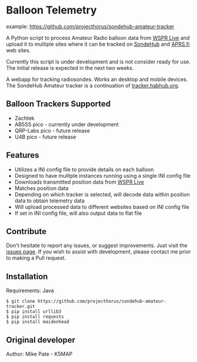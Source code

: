 
# Balloon Telemetry
example:  https://github.com/projecthorus/sondehub-amateur-tracker

A Python script to process Amateur Radio balloon data from [WSPR Live](https://wspr.live/)  and upload it to multiple sites where it can be tracked on [SondeHub](https://amateur.sondehub.org/) and [APRS.fi](https://aprs.fi/) web sites.

Currently this script is under development and is not consider ready for use.  The initial release is expected in the next two weeks.

A webapp for tracking radiosondes. Works an desktop and mobile devices.
The SondeHub Amateur tracker is a continuation of [tracker.habhub.org](https://tracker.habhub.org/).

## Balloon Trackers Supported

* Zachtek
* AB5SS pico - currently under development
* QRP-Labs pico - future release
* U4B pico - future release

## Features

* Utilizes a INI config file to provide details on each balloon
* Designed to have mulitple instances running using a single INI config file
* Downloads transmitted position data from [WSPR Live](https://wspr.live/) 
* Matches position data
* Depending on which tracker is selected, will decode data within position data to obtain telemetry data
* Will upload processed data to different websites based on INI config file
* If set in INI config file, will also output data to flat file

## Contribute

Don't hesitate to report any issues, or suggest improvements. Just visit the [issues page](https://github.com/k5map/sondehub-amateur-tracker/issues).
If you wish to assist with development, please contact me prior to making a Pull request.

## Installation

Requirements: Java

    $ git clone https://github.com/projecthorus/sondehub-amateur-tracker.git
    $ pip install urllib3
    $ pip install requests
    $ pip install maidenhead

## Original developer

Author: Mike Pate - K5MAP